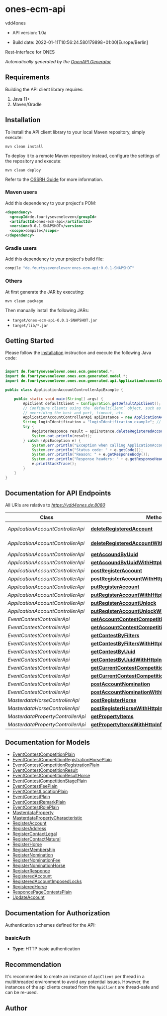# ones-ecm-api

vdd4ones

- API version: 1.0a

- Build date: 2022-01-11T10:56:24.580179898+01:00[Europe/Berlin]

Rest-Interface for ONES


*Automatically generated by the [OpenAPI Generator](https://openapi-generator.tech)*

## Requirements

Building the API client library requires:

1. Java 11+
2. Maven/Gradle

## Installation

To install the API client library to your local Maven repository, simply execute:

```shell
mvn clean install
```

To deploy it to a remote Maven repository instead, configure the settings of the repository and execute:

```shell
mvn clean deploy
```

Refer to the [OSSRH Guide](http://central.sonatype.org/pages/ossrh-guide.html) for more information.

### Maven users

Add this dependency to your project's POM:

```xml
<dependency>
  <groupId>de.fourtyseveneleven</groupId>
  <artifactId>ones-ecm-api</artifactId>
  <version>0.0.1-SNAPSHOT</version>
  <scope>compile</scope>
</dependency>
```

### Gradle users

Add this dependency to your project's build file:

```groovy
compile "de.fourtyseveneleven:ones-ecm-api:0.0.1-SNAPSHOT"
```

### Others

At first generate the JAR by executing:

```shell
mvn clean package
```

Then manually install the following JARs:

- `target/ones-ecm-api-0.0.1-SNAPSHOT.jar`
- `target/lib/*.jar`

## Getting Started

Please follow the [installation](#installation) instruction and execute the following Java code:

```java

import de.fourtyseveneleven.ones.ecm.generated.*;
import de.fourtyseveneleven.ones.ecm.generated.model.*;
import de.fourtyseveneleven.ones.ecm.generated.api.ApplicationAccountControllerApi;

public class ApplicationAccountControllerApiExample {

    public static void main(String[] args) {
        ApiClient defaultClient = Configuration.getDefaultApiClient();
        // Configure clients using the `defaultClient` object, such as
        // overriding the host and port, timeout, etc.
        ApplicationAccountControllerApi apiInstance = new ApplicationAccountControllerApi(defaultClient);
        String loginIdentification = "loginIdentification_example"; // String | 
        try {
            RegisterResponce result = apiInstance.deleteRegisteredAccount(loginIdentification);
            System.out.println(result);
        } catch (ApiException e) {
            System.err.println("Exception when calling ApplicationAccountControllerApi#deleteRegisteredAccount");
            System.err.println("Status code: " + e.getCode());
            System.err.println("Reason: " + e.getResponseBody());
            System.err.println("Response headers: " + e.getResponseHeaders());
            e.printStackTrace();
        }
    }
}

```

## Documentation for API Endpoints

All URIs are relative to *https://vdd4ones.de:8080*

Class | Method | HTTP request | Description
------------ | ------------- | ------------- | -------------
*ApplicationAccountControllerApi* | [**deleteRegisteredAccount**](docs/ApplicationAccountControllerApi.md#deleteRegisteredAccount) | **DELETE** /rest/application/register/account/{loginIdentification} | 
*ApplicationAccountControllerApi* | [**deleteRegisteredAccountWithHttpInfo**](docs/ApplicationAccountControllerApi.md#deleteRegisteredAccountWithHttpInfo) | **DELETE** /rest/application/register/account/{loginIdentification} | 
*ApplicationAccountControllerApi* | [**getAccoundByUuid**](docs/ApplicationAccountControllerApi.md#getAccoundByUuid) | **GET** /rest/application/register/account/{accountUuid} | 
*ApplicationAccountControllerApi* | [**getAccoundByUuidWithHttpInfo**](docs/ApplicationAccountControllerApi.md#getAccoundByUuidWithHttpInfo) | **GET** /rest/application/register/account/{accountUuid} | 
*ApplicationAccountControllerApi* | [**postRegisterAccount**](docs/ApplicationAccountControllerApi.md#postRegisterAccount) | **POST** /rest/application/register/account | 
*ApplicationAccountControllerApi* | [**postRegisterAccountWithHttpInfo**](docs/ApplicationAccountControllerApi.md#postRegisterAccountWithHttpInfo) | **POST** /rest/application/register/account | 
*ApplicationAccountControllerApi* | [**putRegisterAccount**](docs/ApplicationAccountControllerApi.md#putRegisterAccount) | **PUT** /rest/application/register/account/{accountUuid} | 
*ApplicationAccountControllerApi* | [**putRegisterAccountWithHttpInfo**](docs/ApplicationAccountControllerApi.md#putRegisterAccountWithHttpInfo) | **PUT** /rest/application/register/account/{accountUuid} | 
*ApplicationAccountControllerApi* | [**putRegisterAccountUnlock**](docs/ApplicationAccountControllerApi.md#putRegisterAccountUnlock) | **PUT** /rest/application/register/account/unlock | 
*ApplicationAccountControllerApi* | [**putRegisterAccountUnlockWithHttpInfo**](docs/ApplicationAccountControllerApi.md#putRegisterAccountUnlockWithHttpInfo) | **PUT** /rest/application/register/account/unlock | 
*EventContestControllerApi* | [**getAccountContestCompetitionsResults**](docs/EventContestControllerApi.md#getAccountContestCompetitionsResults) | **GET** /rest/event/contest/result/account/{uuid} | 
*EventContestControllerApi* | [**getAccountContestCompetitionsResultsWithHttpInfo**](docs/EventContestControllerApi.md#getAccountContestCompetitionsResultsWithHttpInfo) | **GET** /rest/event/contest/result/account/{uuid} | 
*EventContestControllerApi* | [**getContestByFilters**](docs/EventContestControllerApi.md#getContestByFilters) | **GET** /rest/event/contests | 
*EventContestControllerApi* | [**getContestByFiltersWithHttpInfo**](docs/EventContestControllerApi.md#getContestByFiltersWithHttpInfo) | **GET** /rest/event/contests | 
*EventContestControllerApi* | [**getContestByUuid**](docs/EventContestControllerApi.md#getContestByUuid) | **GET** /rest/event/contest | 
*EventContestControllerApi* | [**getContestByUuidWithHttpInfo**](docs/EventContestControllerApi.md#getContestByUuidWithHttpInfo) | **GET** /rest/event/contest | 
*EventContestControllerApi* | [**getCurrentContestCompetitionsResults**](docs/EventContestControllerApi.md#getCurrentContestCompetitionsResults) | **GET** /rest/event/contest/result/current | 
*EventContestControllerApi* | [**getCurrentContestCompetitionsResultsWithHttpInfo**](docs/EventContestControllerApi.md#getCurrentContestCompetitionsResultsWithHttpInfo) | **GET** /rest/event/contest/result/current | 
*EventContestControllerApi* | [**postAccountNomination**](docs/EventContestControllerApi.md#postAccountNomination) | **POST** /rest/event/nomination/account/{uuid} | 
*EventContestControllerApi* | [**postAccountNominationWithHttpInfo**](docs/EventContestControllerApi.md#postAccountNominationWithHttpInfo) | **POST** /rest/event/nomination/account/{uuid} | 
*MasterdataHorseControllerApi* | [**postRegisterHorse**](docs/MasterdataHorseControllerApi.md#postRegisterHorse) | **POST** /rest/masterdata/horse/account/{uuid} | 
*MasterdataHorseControllerApi* | [**postRegisterHorseWithHttpInfo**](docs/MasterdataHorseControllerApi.md#postRegisterHorseWithHttpInfo) | **POST** /rest/masterdata/horse/account/{uuid} | 
*MasterdataPropertyControllerApi* | [**getPropertyItems**](docs/MasterdataPropertyControllerApi.md#getPropertyItems) | **GET** /rest/masterdata/property/items/{proptery} | 
*MasterdataPropertyControllerApi* | [**getPropertyItemsWithHttpInfo**](docs/MasterdataPropertyControllerApi.md#getPropertyItemsWithHttpInfo) | **GET** /rest/masterdata/property/items/{proptery} | 


## Documentation for Models

 - [EventContestCompetitionPlain](docs/EventContestCompetitionPlain.md)
 - [EventContestCompetitionRegistrationHorsePlain](docs/EventContestCompetitionRegistrationHorsePlain.md)
 - [EventContestCompetitionRegistrationPlain](docs/EventContestCompetitionRegistrationPlain.md)
 - [EventContestCompetitionResult](docs/EventContestCompetitionResult.md)
 - [EventContestCompetitionResultHorse](docs/EventContestCompetitionResultHorse.md)
 - [EventContestCompetitionStagePlain](docs/EventContestCompetitionStagePlain.md)
 - [EventContestFeePlain](docs/EventContestFeePlain.md)
 - [EventContestLocationPlain](docs/EventContestLocationPlain.md)
 - [EventContestPlain](docs/EventContestPlain.md)
 - [EventContestRemarkPlain](docs/EventContestRemarkPlain.md)
 - [EventContestRolePlain](docs/EventContestRolePlain.md)
 - [MasterdataProperty](docs/MasterdataProperty.md)
 - [MasterdataPropertyCharacteristic](docs/MasterdataPropertyCharacteristic.md)
 - [RegisterAccount](docs/RegisterAccount.md)
 - [RegisterAddress](docs/RegisterAddress.md)
 - [RegisterContactLegal](docs/RegisterContactLegal.md)
 - [RegisterContactNatural](docs/RegisterContactNatural.md)
 - [RegisterHorse](docs/RegisterHorse.md)
 - [RegisterMembership](docs/RegisterMembership.md)
 - [RegisterNomination](docs/RegisterNomination.md)
 - [RegisterNominationFee](docs/RegisterNominationFee.md)
 - [RegisterNominationHorse](docs/RegisterNominationHorse.md)
 - [RegisterResponce](docs/RegisterResponce.md)
 - [RegisteredAccount](docs/RegisteredAccount.md)
 - [RegisteredAccountImposedLocks](docs/RegisteredAccountImposedLocks.md)
 - [RegisteredHorse](docs/RegisteredHorse.md)
 - [ResponcePageContestsPlain](docs/ResponcePageContestsPlain.md)
 - [UpdateAccount](docs/UpdateAccount.md)


## Documentation for Authorization

Authentication schemes defined for the API:
### basicAuth


- **Type**: HTTP basic authentication


## Recommendation

It's recommended to create an instance of `ApiClient` per thread in a multithreaded environment to avoid any potential issues.
However, the instances of the api clients created from the `ApiClient` are thread-safe and can be re-used.

## Author



